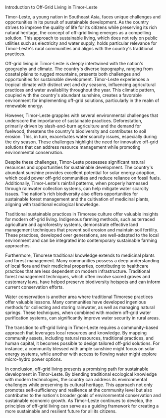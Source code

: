 Introduction to Off-Grid Living in Timor-Leste

Timor-Leste, a young nation in Southeast Asia, faces unique challenges and opportunities in its pursuit of sustainable development. As the country strives to improve the quality of life for its citizens while preserving its rich natural heritage, the concept of off-grid living emerges as a compelling solution. This approach to sustainable living, which does not rely on public utilities such as electricity and water supply, holds particular relevance for Timor-Leste's rural communities and aligns with the country's traditional practices.

Off-grid living in Timor-Leste is deeply intertwined with the nation's geography and climate. The country's diverse topography, ranging from coastal plains to rugged mountains, presents both challenges and opportunities for sustainable development. Timor-Leste experiences a tropical climate with distinct wet and dry seasons, influencing agricultural practices and water availability throughout the year. This climatic pattern, coupled with the country's abundant sunshine, creates a favorable environment for implementing off-grid solutions, particularly in the realm of renewable energy.

However, Timor-Leste grapples with several environmental challenges that underscore the importance of sustainable practices. Deforestation, primarily driven by slash-and-burn agriculture and the demand for fuelwood, threatens the country's biodiversity and contributes to soil erosion. This, in turn, exacerbates water scarcity issues, especially during the dry season. These challenges highlight the need for innovative off-grid solutions that can address resource management while promoting environmental conservation.

Despite these challenges, Timor-Leste possesses significant natural resources and opportunities for sustainable development. The country's abundant sunshine provides excellent potential for solar energy adoption, which could power off-grid communities and reduce reliance on fossil fuels. Additionally, Timor-Leste's rainfall patterns, when properly harnessed through rainwater collection systems, can help mitigate water scarcity issues. The nation's rich biodiversity also offers opportunities for sustainable forest management and the cultivation of medicinal plants, aligning with traditional ecological knowledge.

Traditional sustainable practices in Timorese culture offer valuable insights for modern off-grid living. Indigenous farming methods, such as terraced agriculture and agroforestry systems, demonstrate effective land management techniques that prevent soil erosion and maintain soil fertility. These practices, developed over generations, are well-adapted to the local environment and can be integrated into contemporary sustainable farming approaches.

Furthermore, Timorese traditional knowledge extends to medicinal plants and forest management. Many communities possess a deep understanding of local flora and their medicinal properties, contributing to healthcare practices that are less dependent on modern infrastructure. Traditional forest management techniques, which often involve sacred groves and customary laws, have helped preserve biodiversity hotspots and can inform current conservation efforts.

Water conservation is another area where traditional Timorese practices offer valuable lessons. Many communities have developed ingenious methods for collecting and storing rainwater, as well as managing natural springs. These techniques, when combined with modern off-grid water purification systems, can significantly improve water security in rural areas.

The transition to off-grid living in Timor-Leste requires a community-based approach that leverages local resources and knowledge. By mapping community assets, including natural resources, traditional practices, and human capital, it becomes possible to design tailored off-grid solutions. For instance, a community blessed with ample sunshine might focus on solar energy systems, while another with access to flowing water might explore micro-hydro power options.

In conclusion, off-grid living presents a promising path for sustainable development in Timor-Leste. By blending traditional ecological knowledge with modern technologies, the country can address its environmental challenges while preserving its cultural heritage. This approach not only promotes self-sufficiency and resilience at the community level but also contributes to the nation's broader goals of environmental conservation and sustainable economic growth. As Timor-Leste continues to develop, the principles of off-grid living can serve as a guiding framework for creating a more sustainable and resilient future for all its citizens.